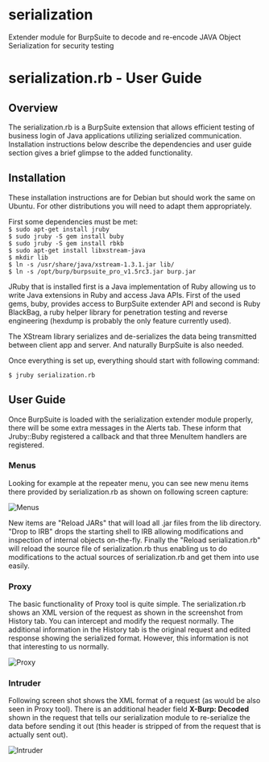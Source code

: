 serialization
=============

Extender module for BurpSuite to decode and re-encode JAVA Object Serialization for security testing


#  serialization.rb - User Guide

## Overview

The serialization.rb is a BurpSuite extension that allows efficient
testing of business login of Java applications utilizing serialized
communication. Installation instructions below describe the dependencies
and user guide section gives a brief glimpse to the added functionality.

## Installation

These installation instructions are for Debian but should work the same
on Ubuntu. For other distributions you will need to adapt them
appropriately.

First some dependencies must be met:  
`$ sudo apt-get install jruby`  
`$ sudo jruby -S gem install buby`  
`$ sudo jruby -S gem install rbkb`  
`$ sudo apt-get install libxstream-java`  
`$ mkdir lib`  
`$ ln -s /usr/share/java/xstream-1.3.1.jar lib/`  
`$ ln -s /opt/burp/burpsuite_pro_v1.5rc3.jar burp.jar`  

JRuby that is installed first is a Java implementation of Ruby allowing
us to write Java extensions in Ruby and access Java APIs.
First of the used gems, buby, provides access to BurpSuite extender API
and second is Ruby BlackBag, a ruby helper library  for penetration
testing and reverse engineering (hexdump is probably the only feature
currently used).

The XStream library serializes and de-serializes the data being
transmitted between client app and server. And naturally BurpSuite is
also needed.

Once everything is set up, everything should start with following
command:

`$ jruby serialization.rb`  

## User Guide

Once BurpSuite is loaded with the serialization extender module
properly, there will be some extra messages in the Alerts tab. These
inform that Jruby::Buby registered a callback and that three MenuItem
handlers are registered.

### Menus

Looking for example at the repeater menu, you can see new menu items
there provided by serialization.rb as shown on following screen capture:

![Menus](serialization/tree/master/images/menu2.png)

New items are "Reload JARs" that will load all .jar files from the lib
directory. "Drop to IRB" drops the starting shell to IRB allowing
modifications and inspection of internal objects on-the-fly. Finally the
"Reload serialization.rb" will reload the source file of
serialization.rb thus enabling us to do modifications to the actual
sources of serialization.rb and get them into use easily.

### Proxy

The basic functionality of Proxy tool is quite simple. The
serialization.rb shows an XML version of the request as shown in the
screenshot from History tab. You can intercept and modify the request
normally. The additional information in the History tab is the original
request and edited response showing the serialized format. However, this
information is not that interesting to us normally.

![Proxy](serialization/tree/master/images/history.png)

### Intruder 

Following screen shot shows the XML format of a request (as would be
also seen in Proxy tool). There is an additional header field
<b>X-Burp: Decoded</b> shown in the request that tells our serialization
module to re-serialize the data before sending it out (this header is
stripped of from the request that is actually sent out).

![Intruder](serialization/tree/master/images/intruder.png)

